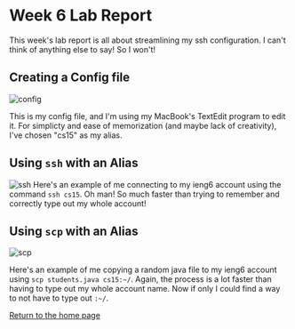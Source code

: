 # Week 6 Lab Report
This week's lab report is all about streamlining my ssh configuration. I can't think of anything else to say! So I won't!

## Creating a Config file

![config](https://maotcha.github.io/cse15l-lab-reports/config.png)

This is my config file, and I'm using my MacBook's TextEdit program to edit it. For simplicty and ease of memorization (and maybe lack of creativity), I've chosen "cs15" as my alias. 

## Using `ssh` with an Alias

![ssh](https://maotcha.github.io/cse15l-lab-reports/ssh.png)
Here's an example of me connecting to my ieng6 account using the command `ssh cs15`. Oh man! So much faster than trying to remember and correctly type out my whole account!

## Using `scp` with an Alias

![scp](https://maotcha.github.io/cse15l-lab-reports/scp.png)

Here's an example of me copying a random java file to my ieng6 account using `scp students.java cs15:~/`. Again, the process is a lot faster than having to type out my whole account name. Now if only I could find a way to not have to type out `:~/`.

[Return to the home page](https://maotcha.github.io/cse15l-lab-reports/)